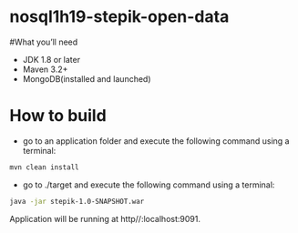 # nosql1h19-stepik-open-data

#What you’ll need
 
 -	JDK 1.8 or later
 -	Maven 3.2+
 -	MongoDB(installed and launched)
 
 
 # How to build
 
 -	go to an application folder and execute the following command using a terminal:
 ```sh
 mvn clean install
 ```
 -	go to ./target and execute the following command using a terminal:
 
 ```sh
 java -jar stepik-1.0-SNAPSHOT.war
 ```
 Application will be running at http//:localhost:9091.
 
 
